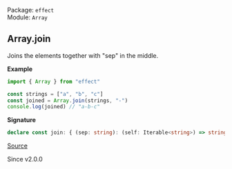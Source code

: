 Package: `effect`<br />
Module: `Array`<br />

## Array.join

Joins the elements together with "sep" in the middle.

**Example**

```ts
import { Array } from "effect"

const strings = ["a", "b", "c"]
const joined = Array.join(strings, "-")
console.log(joined) // "a-b-c"
```

**Signature**

```ts
declare const join: { (sep: string): (self: Iterable<string>) => string; (self: Iterable<string>, sep: string): string; }
```

[Source](https://github.com/Effect-TS/effect/tree/main/packages/effect/src/Array.ts#L3257)

Since v2.0.0